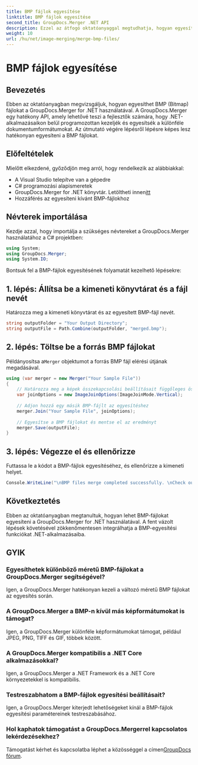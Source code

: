 ```yaml
---
title: BMP fájlok egyesítése
linktitle: BMP fájlok egyesítése
second_title: GroupDocs.Merger .NET API
description: Ezzel az átfogó oktatóanyaggal megtudhatja, hogyan egyesíthet BMP-fájlokat a GroupDocs.Merger for .NET használatával. Fejlessze hatékonyan .NET-alkalmazásait.
weight: 10
url: /hu/net/image-merging/merge-bmp-files/
---
```


# BMP fájlok egyesítése

## Bevezetés
Ebben az oktatóanyagban megvizsgáljuk, hogyan egyesíthet BMP (Bitmap) fájlokat a GroupDocs.Merger for .NET használatával. A GroupDocs.Merger egy hatékony API, amely lehetővé teszi a fejlesztők számára, hogy .NET-alkalmazásaikon belül programozottan kezeljék és egyesítsék a különféle dokumentumformátumokat. Az útmutató végére lépésről lépésre képes lesz hatékonyan egyesíteni a BMP fájlokat.
## Előfeltételek
Mielőtt elkezdené, győződjön meg arról, hogy rendelkezik az alábbiakkal:
- A Visual Studio telepítve van a gépedre
- C# programozási alapismeretek
-  GroupDocs.Merger for .NET könyvtár. Letöltheti innen[itt](https://releases.groupdocs.com/merger/net/)
- Hozzáférés az egyesíteni kívánt BMP-fájlokhoz
## Névterek importálása
Kezdje azzal, hogy importálja a szükséges névtereket a GroupDocs.Merger használatához a C# projektben:
```csharp
using System; 
using GroupDocs.Merger;
using System.IO;
```
Bontsuk fel a BMP-fájlok egyesítésének folyamatát kezelhető lépésekre:
## 1. lépés: Állítsa be a kimeneti könyvtárat és a fájl nevét
Határozza meg a kimeneti könyvtárat és az egyesített BMP-fájl nevét.
```csharp
string outputFolder = "Your Output Directory";
string outputFile = Path.Combine(outputFolder, "merged.bmp");
```
## 2. lépés: Töltse be a forrás BMP fájlokat
 Példányosítsa a`Merger` objektumot a forrás BMP fájl elérési útjának megadásával.
```csharp
using (var merger = new Merger("Your Sample File"))
{
    // Határozza meg a képek összekapcsolási beállításait függőleges összekapcsolási móddal
    var joinOptions = new ImageJoinOptions(ImageJoinMode.Vertical);
    
    // Adjon hozzá egy másik BMP-fájlt az egyesítéshez
    merger.Join("Your Sample File", joinOptions);
    
    // Egyesítse a BMP fájlokat és mentse el az eredményt
    merger.Save(outputFile);
}
```
## 3. lépés: Végezze el és ellenőrizze
Futtassa le a kódot a BMP-fájlok egyesítéséhez, és ellenőrizze a kimeneti helyet.
```csharp
Console.WriteLine("\nBMP files merge completed successfully. \nCheck output in {0}", outputFolder);
```
## Következtetés
Ebben az oktatóanyagban megtanultuk, hogyan lehet BMP-fájlokat egyesíteni a GroupDocs.Merger for .NET használatával. A fent vázolt lépések követésével zökkenőmentesen integrálhatja a BMP-egyesítési funkciókat .NET-alkalmazásaiba.

## GYIK
### Egyesíthetek különböző méretű BMP-fájlokat a GroupDocs.Merger segítségével?
Igen, a GroupDocs.Merger hatékonyan kezeli a változó méretű BMP fájlokat az egyesítés során.
### A GroupDocs.Merger a BMP-n kívül más képformátumokat is támogat?
Igen, a GroupDocs.Merger különféle képformátumokat támogat, például JPEG, PNG, TIFF és GIF, többek között.
### A GroupDocs.Merger kompatibilis a .NET Core alkalmazásokkal?
Igen, a GroupDocs.Merger a .NET Framework és a .NET Core környezetekkel is kompatibilis.
### Testreszabhatom a BMP-fájlok egyesítési beállításait?
Igen, a GroupDocs.Merger kiterjedt lehetőségeket kínál a BMP-fájlok egyesítési paramétereinek testreszabásához.
### Hol kaphatok támogatást a GroupDocs.Mergerrel kapcsolatos lekérdezésekhez?
 Támogatást kérhet és kapcsolatba léphet a közösséggel a címen[GroupDocs fórum](https://forum.groupdocs.com/c/merger/32).